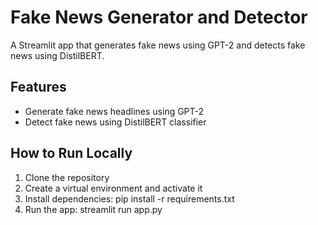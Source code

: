 # Fake News Generator and Detector 
A Streamlit app that generates fake news using GPT-2 and detects fake news using DistilBERT. 
 
## Features 
- Generate fake news headlines using GPT-2 
- Detect fake news using DistilBERT classifier 
 
## How to Run Locally 
1. Clone the repository 
2. Create a virtual environment and activate it 
3. Install dependencies: pip install -r requirements.txt 
4. Run the app: streamlit run app.py 
